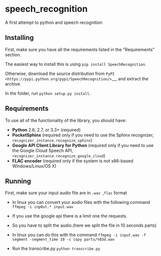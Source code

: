 # speech_recognition
A first attempt to python and speech recognition

Installing
----------

First, make sure you have all the requirements listed in the "Requirements" section. 

The easiest way to install this is using ``pip install SpeechRecognition``.

Otherwise, download the source distribution from `PyPI <https://pypi.python.org/pypi/SpeechRecognition/>`__, and extract the archive.

In the folder, run ``python setup.py install``.

Requirements
------------

To use all of the functionality of the library, you should have:

* **Python** 2.6, 2.7, or 3.3+ (required)
* **PocketSphinx** (required only if you need to use the Sphinx recognizer, ``recognizer_instance.recognize_sphinx``)
* **Google API Client Library for Python** (required only if you need to use the Google Cloud Speech API, ``recognizer_instance.recognize_google_cloud``)
* **FLAC encoder** (required only if the system is not x86-based Windows/Linux/OS X)


Running
------------

First,  make sure your input audio file are in ``.wav ``,`` flac `` format

* In linux you can convert your audio files with the following command
``ffmpeg -i inp0ut.* input.wav``

* If you use the google api there is a limit one the requests.
* So you have to split the audio.(here we split the file in 10 seconds parts)
* In linux you can do this with the command
``ffmpeg -i input.wav -f segment -segment_time 10 -c copy parts/%03d.wav``
* Run the transcribe.py
``python transcribe.py``  
